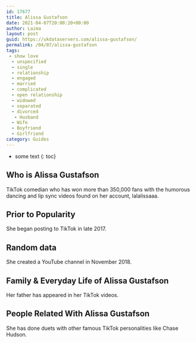 ```yaml
---
id: 17677
title: Alissa Gustafson
date: 2021-04-07T20:00:20+00:00
author: Laima
layout: post
guid: https://ukdataservers.com/alissa-gustafson/
permalink: /04/07/alissa-gustafson
tags:
 - show love
  - unspecified
  - single
  - relationship
  - engaged
  - married
  - complicated
  - open relationship
  - widowed
  - separated
  - divorced
   - Husband
  - Wife
  - Boyfriend
  - Girlfriend
category: Guides
---
```


* some text
{: toc}


## Who is Alissa Gustafson
                  
                  
                  
TikTok comedian who has won more than 350,000 fans with the humorous dancing and lip sync videos found on her account, lalalissaaa. 
                  
              
            
              
            
                
                
                
## Prior to Popularity
                  
                  
                  
She began posting to TikTok in late 2017. 
                  
              
            
              
            
                
                
                
## Random data
                  
                  
                  
She created a YouTube channel in November 2018. 
                  
              
            
              
            
                
                
                
## Family & Everyday Life of Alissa Gustafson
                  
                  
                  
Her father has appeared in her TikTok videos.  
                  
              
            
              
            
                
                
                
## People Related With Alissa Gustafson
                  
                  
                  
She has done duets with other famous TikTok personalities like Chase Hudson. 
                  
              
            
              
            
                
              
            
              
              
            
            
              
            
          
          
          